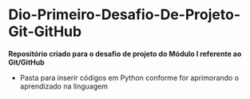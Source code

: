 # Dio-Primeiro-Desafio-De-Projeto-Git-GitHub
**Repositório criado para o desafio de projeto do Módulo I referente ao Git/GitHub**

- Pasta para inserir códigos em Python conforme for aprimorando o aprendizado na linguagem
